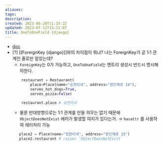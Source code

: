 ```yaml
---
aliases: 
tags: 
description:
created: 2023-06-20T11:15:22
updated: 2023-07-11T15:21:07
title: OneToOneField {django}
---
```

- [doc](https://docs.djangoproject.com/en/4.2/topics/db/examples/one_to_one/)
- [?] [[ForeignKey {django}]]와의 차이점이 뭐냐? 나는 ForeignKey가 곧 1:1 관계인 줄로만 알았는데?
	- `ForeignKey`는 0가 가능하고, `OneToOneField`는 엔트리 생성시 반드시 명시해야한다.
	```python
		restaurant = Restaurant(
			place=Place(name="승현이네", address="원인재로 14"), 
			serves_hot_dogs=True, 
			serves_pizza=False)

		restaurant.place # 승현이네
	```
	- 물론 반대방향으로는 1:1 관계를 만들 의무는 없기 때문에 `ObjectDoesNotExist` 에러가 발생할 여지가 있다는거. → `hasattr` 를 사용하여 에러처리 가능
	 ```python
		place2 = Place(name="정현이네", address="원인재로 15")
		place2.restaurant # raises `ObjectDoesNotExist`
	```